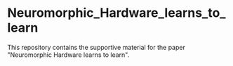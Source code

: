# Neuromorphic_Hardware_learns_to_learn
This repository contains the supportive material for the paper "Neuromorphic Hardware learns to learn".
